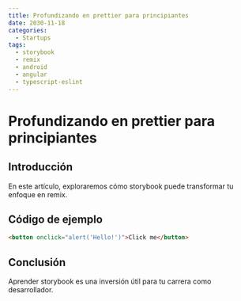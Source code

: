 ```yaml
---
title: Profundizando en prettier para principiantes
date: 2030-11-18
categories:
  - Startups
tags:
  - storybook
  - remix
  - android
  - angular
  - typescript-eslint
---
```


# Profundizando en prettier para principiantes

## Introducción

En este artículo, exploraremos cómo storybook puede transformar tu enfoque en remix.

## Código de ejemplo

```html
<button onclick="alert('Hello!')">Click me</button>
```

## Conclusión

Aprender storybook es una inversión útil para tu carrera como desarrollador.